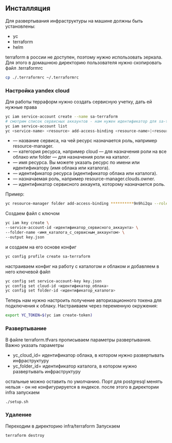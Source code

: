 ## Инсталляция
Для развертывания инфраструктуры на машине должны быть установлены:
+ yc
+ terraform
+ helm

terraform в россии не доступен, поэтому нужно использовать зеркала.
Для этого в домашнюю директорию пользователя нужно скопировать файл .terraformrc
```bash
cp ./.terraformrc ~/.terraformrc
```

### Настройка yandex cloud 
Для работы терраформ нужно создать сервисную учетку, дать ей нужные права 

```bash
yc iam service-account create --name sa-terraform
# смотрим список сервисных аккаунтов - нам нужен идентификатор для sa-terraform
yc iam service-account list
yc <service-name> <resource> add-access-binding <resource-name>|<resource-id> --role <role-id> --subject serviceAccount:<service-account-id>
```
+ <service-name> — название сервиса, на чей ресурс назначается роль, например resource-manager.
+ <resource> — категория ресурса, например cloud — для назначения роли на все облако или folder — для назначения роли на каталог.
+ <resource-name> — имя ресурса. Вы можете указать ресурс по имени или идентификатору (имя облака или каталога).
+ <resource-id> — идентификатор ресурса (идентификатор облака или каталога).
+ <role-id> — назначаемая роль, например resource-manager.clouds.owner.
+ <service-account-id> — идентификатор сервисного аккаунта, которому назначается роль.

Пример:
```bash
yc resource-manager folder add-access-binding **********9n9hi2qu --role editor --subject serviceAccount:**********qhi2qu
```
Создаем файл с ключом
```bash
yc iam key create \
--service-account-id <идентификатор_сервисного_аккаунта> \
--folder-name <имя_каталога_с_сервисным_аккаунтом> \
--output key.json
```
и создаем на его основе конфиг
```bash
yc config profile create sa-terraform
```
настраиваем конфиг на работу с каталогом и облаком и добавляем в него ключевой файл

```bash
yc config set service-account-key key.json
yc config set cloud-id <идентификатор_облака>
yc config set folder-id <идентификатор_каталога>
```

Теперь нам нужно настроить получение авторизационного токена для подключения к облаку. Настраиваем через переменную окружения:

```bash
export YC_TOKEN=$(yc iam create-token)
```

### Развертывание
В файле terraform.tfvars прописываем параметры развертывания. Важно указать параметры 
+ yc_cloud_id= идентификатор облака, в котором нужно развертывать инфраструктуру
+ yc_folder_id= идентификатор каталога, в котором нужно развертывать инфраструктуру

остальные можно оставить по умолчанию. Порт для postgresql менять нельзя - он не конфигурируется в яндексе.
после этого в директории infra запускаем
```bash
./setup.sh
```
### Удаление 
Переходим в директорию infra/terraform
Запускаем

```bash
terraform destroy
```
